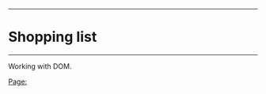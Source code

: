 
------------------
# Shopping list
------------------

Working with DOM.

[Page:](https://kateworks.github.io/shopping-list/)




